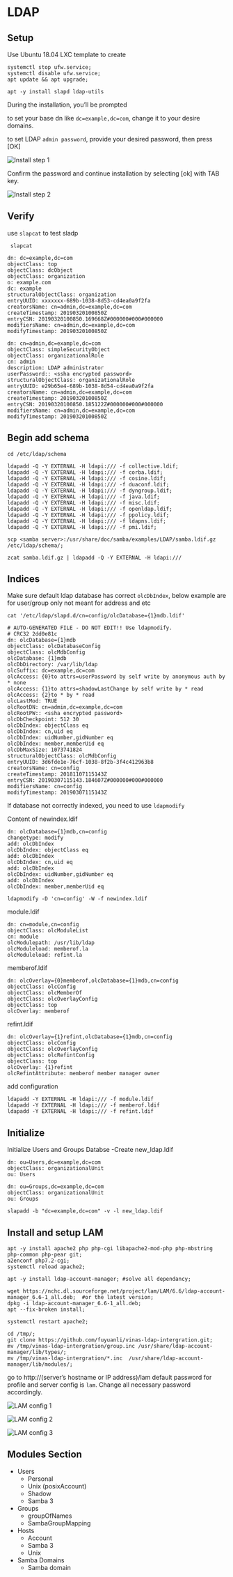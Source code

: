# LDAP

## Setup

Use Ubuntu 18.04 LXC template to create

```shell
systemctl stop ufw.service;
systemctl disable ufw.service;
apt update && apt upgrade;

apt -y install slapd ldap-utils
```

During the installation, you’ll be prompted

to set your base dn like `dc=example,dc=com`, change it to your desire domains.

to set LDAP `admin password`, provide your desired password, then press [OK]

![Install step 1](images/ldap-001.png?raw=true "Install step 1")

Confirm the password and continue installation by selecting [ok] with TAB key.

![Install step 2](images/ldap-002.png?raw=true "Install step 2")

## Verify

use `slapcat` to test sladp

```shell
 slapcat

dn: dc=example,dc=com
objectClass: top
objectClass: dcObject
objectClass: organization
o: example.com
dc: example
structuralObjectClass: organization
entryUUID: xxxxxxx-689b-1038-8d53-cd4ea0a9f2fa
creatorsName: cn=admin,dc=example,dc=com
createTimestamp: 20190320100850Z
entryCSN: 20190320100850.169668Z#000000#000#000000
modifiersName: cn=admin,dc=example,dc=com
modifyTimestamp: 20190320100850Z

dn: cn=admin,dc=example,dc=com
objectClass: simpleSecurityObject
objectClass: organizationalRole
cn: admin
description: LDAP administrator
userPassword:: <ssha encrypted password>
structuralObjectClass: organizationalRole
entryUUID: e29b65e4-689b-1038-8d54-cd4ea0a9f2fa
creatorsName: cn=admin,dc=example,dc=com
createTimestamp: 20190320100850Z
entryCSN: 20190320100850.185122Z#000000#000#000000
modifiersName: cn=admin,dc=example,dc=com
modifyTimestamp: 20190320100850Z
```

## Begin add schema

```shell
cd /etc/ldap/schema

ldapadd -Q -Y EXTERNAL -H ldapi:/// -f collective.ldif;
ldapadd -Q -Y EXTERNAL -H ldapi:/// -f corba.ldif; 
ldapadd -Q -Y EXTERNAL -H ldapi:/// -f cosine.ldif; 
ldapadd -Q -Y EXTERNAL -H ldapi:/// -f duaconf.ldif; 
ldapadd -Q -Y EXTERNAL -H ldapi:/// -f dyngroup.ldif; 
ldapadd -Q -Y EXTERNAL -H ldapi:/// -f java.ldif; 
ldapadd -Q -Y EXTERNAL -H ldapi:/// -f misc.ldif; 
ldapadd -Q -Y EXTERNAL -H ldapi:/// -f openldap.ldif; 
ldapadd -Q -Y EXTERNAL -H ldapi:/// -f ppolicy.ldif; 
ldapadd -Q -Y EXTERNAL -H ldapi:/// -f ldapns.ldif; 
ldapadd -Q -Y EXTERNAL -H ldapi:/// -f pmi.ldif; 

scp <samba server>:/usr/share/doc/samba/examples/LDAP/samba.ldif.gz /etc/ldap/schema/;

zcat samba.ldif.gz | ldapadd -Q -Y EXTERNAL -H ldapi:///
```

## Indices

Make sure default ldap database has correct `olcDbIndex`, below example are for user/group only not meant for address and etc

```shell
cat '/etc/ldap/slapd.d/cn=config/olcDatabase={1}mdb.ldif'

# AUTO-GENERATED FILE - DO NOT EDIT!! Use ldapmodify.
# CRC32 2dd0e81c
dn: olcDatabase={1}mdb
objectClass: olcDatabaseConfig
objectClass: olcMdbConfig
olcDatabase: {1}mdb
olcDbDirectory: /var/lib/ldap
olcSuffix: dc=example,dc=com
olcAccess: {0}to attrs=userPassword by self write by anonymous auth by * none
olcAccess: {1}to attrs=shadowLastChange by self write by * read
olcAccess: {2}to * by * read
olcLastMod: TRUE
olcRootDN: cn=admin,dc=example,dc=com
olcRootPW:: <ssha encrypted password>
olcDbCheckpoint: 512 30
olcDbIndex: objectClass eq
olcDbIndex: cn,uid eq
olcDbIndex: uidNumber,gidNumber eq
olcDbIndex: member,memberUid eq
olcDbMaxSize: 1073741824
structuralObjectClass: olcMdbConfig
entryUUID: 3d6fde1e-76cf-1038-8f2b-3f4c412963b8
creatorsName: cn=config
createTimestamp: 20181107115143Z
entryCSN: 20190307115143.184607Z#000000#000#000000
modifiersName: cn=config
modifyTimestamp: 20190307115143Z
```

If database not correctly indexed, you need to use `ldapmodify`

Content of newindex.ldif

```shell
dn: olcDatabase={1}mdb,cn=config
changetype: modify 
add: olcDbIndex 
olcDbIndex: objectClass eq
add: olcDbIndex 
olcDbIndex: cn,uid eq
add: olcDbIndex 
olcDbIndex: uidNumber,gidNumber eq
add: olcDbIndex 
olcDbIndex: member,memberUid eq
```

```shell
ldapmodify -D 'cn=config' -W -f newindex.ldif
```

module.ldif

```ldif
dn: cn=module,cn=config
objectClass: olcModuleList
cn: module
olcModulepath: /usr/lib/ldap
olcModuleload: memberof.la
olcModuleload: refint.la
```

memberof.ldif

```ldif
dn: olcOverlay={0}memberof,olcDatabase={1}mdb,cn=config
objectClass: olcConfig
objectClass: olcMemberOf
objectClass: olcOverlayConfig
objectClass: top
olcOverlay: memberof
```

refint.ldif

```shell
dn: olcOverlay={1}refint,olcDatabase={1}mdb,cn=config
objectClass: olcConfig
objectClass: olcOverlayConfig
objectClass: olcRefintConfig
objectClass: top
olcOverlay: {1}refint
olcRefintAttribute: memberof member manager owner
```

add configuration

```shell
ldapadd -Y EXTERNAL -H ldapi:/// -f module.ldif
ldapadd -Y EXTERNAL -H ldapi:/// -f memberof.ldif
ldapadd -Y EXTERNAL -H ldapi:/// -f refint.ldif
```

## Initialize

Initialize Users and Groups Databse -Create new_ldap.ldif

```ldif
dn: ou=Users,dc=example,dc=com
objectClass: organizationalUnit
ou: Users

dn: ou=Groups,dc=example,dc=com
objectClass: organizationalUnit
ou: Groups
```

```shell
slapadd -b "dc=example,dc=com" -v -l new_ldap.ldif
```

## Install and setup LAM

```shell
apt -y install apache2 php php-cgi libapache2-mod-php php-mbstring php-common php-pear git;
a2enconf php7.2-cgi;
systemctl reload apache2;

apt -y install ldap-account-manager; #solve all dependancy;

wget https://nchc.dl.sourceforge.net/project/lam/LAM/6.6/ldap-account-manager_6.6-1_all.deb;  #or the latest version;
dpkg -i ldap-account-manager_6.6-1_all.deb;
apt --fix-broken install;

systemctl restart apache2;

cd /tmp/;
git clone https://github.com/fuyuanli/vinas-ldap-intergration.git;
mv /tmp/vinas-ldap-intergration/group.inc /usr/share/ldap-account-manager/lib/types/;
mv /tmp/vinas-ldap-intergration/*.inc  /usr/share/ldap-account-manager/lib/modules/;
```

go to  http://(server’s hostname or IP address)/lam  default password for profile and server config is `lam`.  Change all necessary password accordingly.

![LAM config 1](images/lam-001.png?raw=true "LAM config 1")

![LAM config 2](images/lam-002.png?raw=true "LAM config 2")

![LAM config 3](images/lam-003.png?raw=true "LAM config 3")

## Modules Section

* Users
  * Personal
  * Unix (posixAccount)
  * Shadow
  * Samba 3
* Groups
  * groupOfNames
  * SambaGroupMapping
* Hosts
  * Account
  * Samba 3
  * Unix
* Samba Domains
  * Samba domain
